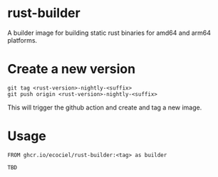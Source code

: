 # rust-builder

A builder image for building static rust binaries for amd64 and arm64 platforms.

# Create a new version

    git tag <rust-version>-nightly-<suffix>
    git push origin <rust-version>-nightly-<suffix>

This will trigger the github action and create and tag a new image.



# Usage

~~~~
FROM ghcr.io/ecociel/rust-builder:<tag> as builder

TBD
